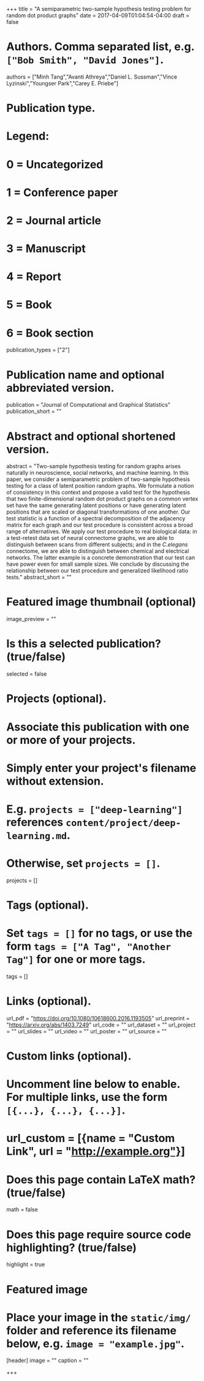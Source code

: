 +++
title = "A semiparametric two-sample hypothesis testing problem for random dot product graphs"
date = 2017-04-09T01:04:54-04:00
draft = false

# Authors. Comma separated list, e.g. `["Bob Smith", "David Jones"]`.
authors = ["Minh Tang","Avanti Athreya","Daniel L. Sussman","Vince Lyzinski","Youngser Park","Carey E. Priebe"]

# Publication type.
# Legend:
# 0 = Uncategorized
# 1 = Conference paper
# 2 = Journal article
# 3 = Manuscript
# 4 = Report
# 5 = Book
# 6 = Book section
publication_types = ["2"]

# Publication name and optional abbreviated version.
publication = "Journal of Computational and Graphical Statistics"
publication_short = ""

# Abstract and optional shortened version.
abstract = "Two-sample hypothesis testing for random graphs arises naturally in neuroscience, social networks, and machine learning. In this paper, we consider a semiparametric problem of two-sample hypothesis testing for a class of latent position random graphs. We formulate a notion of consistency in this context and propose a valid test for the hypothesis that two finite-dimensional random dot product graphs on a common vertex set have the same generating latent positions or have generating latent positions that are scaled or diagonal transformations of one another. Our test statistic is a function of a spectral decomposition of the adjacency matrix for each graph and our test procedure is consistent across a broad range of alternatives. We apply our test procedure to real biological data: in a test-retest data set of neural connectome graphs, we are able to distinguish between scans from different subjects; and in the *C.elegans* connectome, we are able to distinguish between chemical and electrical networks. The latter example is a concrete demonstration that our test can have power even for small sample sizes. We conclude by discussing the relationship between our test procedure and generalized likelihood ratio tests."
abstract_short = ""

# Featured image thumbnail (optional)
image_preview = ""

# Is this a selected publication? (true/false)
selected = false

# Projects (optional).
#   Associate this publication with one or more of your projects.
#   Simply enter your project's filename without extension.
#   E.g. `projects = ["deep-learning"]` references `content/project/deep-learning.md`.
#   Otherwise, set `projects = []`.
projects = []

# Tags (optional).
#   Set `tags = []` for no tags, or use the form `tags = ["A Tag", "Another Tag"]` for one or more tags.
tags = []

# Links (optional).
url_pdf = "https://doi.org/10.1080/10618600.2016.1193505"
url_preprint = "https://arxiv.org/abs/1403.7249"
url_code = ""
url_dataset = ""
url_project = ""
url_slides = ""
url_video = ""
url_poster = ""
url_source = ""

# Custom links (optional).
#   Uncomment line below to enable. For multiple links, use the form `[{...}, {...}, {...}]`.
# url_custom = [{name = "Custom Link", url = "http://example.org"}]

# Does this page contain LaTeX math? (true/false)
math = false

# Does this page require source code highlighting? (true/false)
highlight = true

# Featured image
# Place your image in the `static/img/` folder and reference its filename below, e.g. `image = "example.jpg"`.
[header]
image = ""
caption = ""

+++

